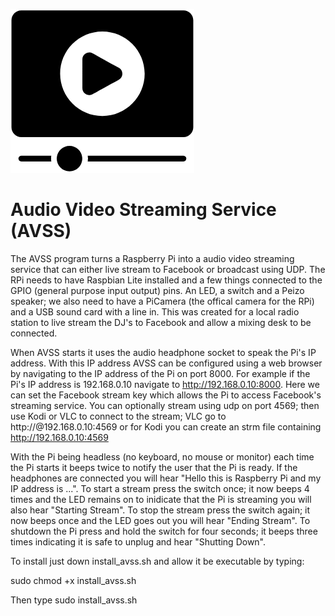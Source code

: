 ![AVSS logo](https://github.com/PhantomRaspberryBlower/repository.prb-avss/blob/master/.av_stream/icon.png)

Audio Video Streaming Service (AVSS)
====================================

The AVSS program turns a Raspberry Pi into a audio video streaming service that can either live stream to Facebook or broadcast using UDP. The RPi needs to have Raspbian Lite installed and a few things connected to the GPIO (general purpose input output) pins. An LED, a switch and a Peizo speaker; we also need to have a PiCamera (the offical camera for the RPi) and a USB sound card with a line in. This was created for a local radio station to live stream the DJ's to Facebook and allow a mixing desk to be connected.

When AVSS starts it uses the audio headphone socket to speak the Pi's IP address. With this IP address AVSS can be configured using a web browser by navigating to the IP address of the Pi on port 8000. For example if the Pi's IP address is 192.168.0.10 navigate to http://192.168.0.10:8000. Here we can set the Facebook stream key which allows the Pi to access Facebook's streaming service. You can optionally stream using udp on port 4569; then use Kodi or VLC to connect to the stream;  VLC go to http://@192.168.0.10:4569 or for Kodi you can create an strm file containing http://192.168.0.10:4569

With the Pi being headless (no keyboard, no mouse or monitor) each time the Pi starts it beeps twice to notify the user that the Pi is ready. If the headphones are connected you will hear "Hello this is Raspberry Pi and my IP address is ...". To start a stream press the switch once; it now beeps 4 times and the LED remains on to inidicate that the Pi is streaming you will also hear "Starting Stream". To stop the stream press the switch again; it now beeps once and the LED goes out you will hear "Ending Stream". To shutdown the Pi press and hold the switch for four seconds; it beeps three times indicating it is safe to unplug and hear "Shutting Down".

To install just down install_avss.sh and allow it be executable by typing:

sudo chmod +x install_avss.sh

Then type sudo install_avss.sh